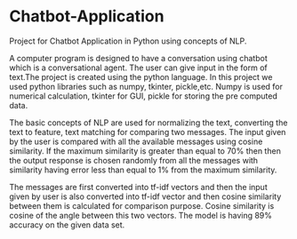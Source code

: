 # Chatbot-Application
Project for Chatbot Application in Python using concepts of NLP.

A computer program is designed to have a conversation using chatbot which is a conversational agent. The user can give input in the form of text.The project is created using the python language. In this project we used python libraries such as numpy, tkinter, pickle,etc. Numpy is used for numerical calculation, tkinter for GUI, pickle for storing the pre computed data.

The basic concepts of NLP are used for normalizing the text, converting the text to feature, text matching for comparing two messages.
The input given by the user is compared with all the available messages using cosine similarity. If the maximum similarity is greater than equal to 70% then then the output response is chosen randomly from all the messages with similarity having error less than equal to 1% from the maximum similarity.

The messages are first converted into tf-idf vectors and then the input given by user is also converted into tf-idf vector and then cosine similarity between them is calculated for comparison purpose. Cosine similarity is cosine of the angle between this two vectors.
The model is having 89% accuracy on the given data set.
